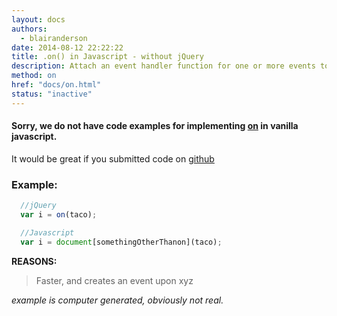 ```yaml
---
layout: docs
authors:
  - blairanderson
date: 2014-08-12 22:22:22
title: .on() in Javascript - without jQuery
description: Attach an event handler function for one or more events to the selected elements.
method: on
href: "docs/on.html"
status: "inactive"
---
```


#### Sorry, we do not have code examples for implementing [on](http://api.jquery.com/on/) in vanilla javascript.

It would be great if you submitted code on [github](https://github.com/blairanderson/without-jquery/blob/master/docs/on.md)

### Example:

```javascript
  //jQuery
  var i = on(taco);

  //Javascript
  var i = document[somethingOtherThanon](taco);

```

**REASONS:**
> Faster, and creates an event upon xyz

*example is computer generated, obviously not real.*
